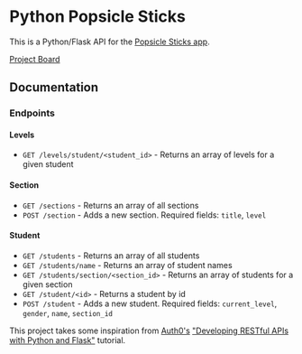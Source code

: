 # Python Popsicle Sticks

This is a Python/Flask API for the [Popsicle Sticks app](https://github.com/SeanMcP/popsicle-sticks).

[Project Board](https://github.com/SeanMcP/python_popsicle_sticks/projects/1)

## Documentation
### Endpoints
#### Levels
- `GET /levels/student/<student_id>` - Returns an array of levels for a given student
#### Section
- `GET /sections` - Returns an array of all sections
- `POST /section` - Adds a new section. Required fields: `title`, `level`
#### Student
- `GET /students` - Returns an array of all students
- `GET /students/name` - Returns an array of student names
- `GET /students/section/<section_id>` - Returns an array of students for a given section
- `GET /student/<id>` - Returns a student by id
- `POST /student` - Adds a new student. Required fields: `current_level`, `gender`, `name`, `section_id`


This project takes some inspiration from [Auth0's](https://auth0.com) ["Developing RESTful APIs with Python and Flask"](https://auth0.com/blog/developing-restful-apis-with-python-and-flask/) tutorial.